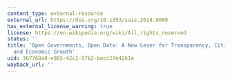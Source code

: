 ```yaml
---
content_type: external-resource
external_url: https://doi.org/10.1353/sais.2014.0009
has_external_license_warning: true
license: https://en.wikipedia.org/wiki/All_rights_reserved
status: ''
title: 'Open Governments, Open Data: A New Lever for Transparency, Citizen Engagement,
  and Economic Growth'
uid: 367768a8-e885-42c2-97b2-bacc27e4261a
wayback_url: ''
---
```

